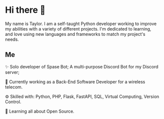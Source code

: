 # **Hi there 👋**

My name is Taylor. I am a self-taught Python developer working to improve my abilities with a variety of different projects. I'm dedicated to learning, and love using new languages and frameworks to match my project's needs.

## Me

✨ Solo developer of Spase Bot; A multi-purpose Discord Bot for my Discord server;

🏢 Currently working as a Back-End Software Developer for a wireless telecom.

⚙️ Skilled with: Python, PHP, Flask, FastAPI, SQL, Virtual Computing, Version Control.

🌱 Learning all about Open Source.
